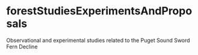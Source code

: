 # forestStudiesExperimentsAndProposals
Observational and experimental studies related to the Puget Sound Sword Fern Decline
